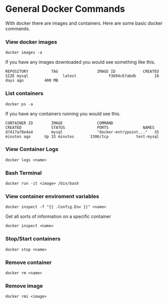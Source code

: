 # General Docker Commands

With docker there are images and containers. Here are some basic docker commands.

### View docker images

`docker images -a`

If you have any images downloaded you would see something like this.

`REPOSITORY          TAG                 IMAGE ID            CREATED             SIZE
mysql               latest              f3694c67abdb        10 days ago         400 MB`

### List containers

`docker ps -a`

If you have any containers running you would see this.

`CONTAINER ID        IMAGE               COMMAND                  CREATED             STATUS              PORTS               NAMES
d7417a78e4a4        mysql               "docker-entrypoint..."   35 minutes ago      Up 33 minutes       3306/tcp            test-mysql`

### View Container Logs

`docker logs <name>`

### Bash Terminal

`docker run -it <image> /bin/bash`

### View container enviroment variables

`docker inspect -f "{{ .Config.Env }}" <name>`

Get all sorts of information on a specific container

`docker inspect <name>`

### Stop/Start containers

`docker stop <name>`

### Remove container

`docker rm <name>`

### Remove image

`docker rmi <image>`

